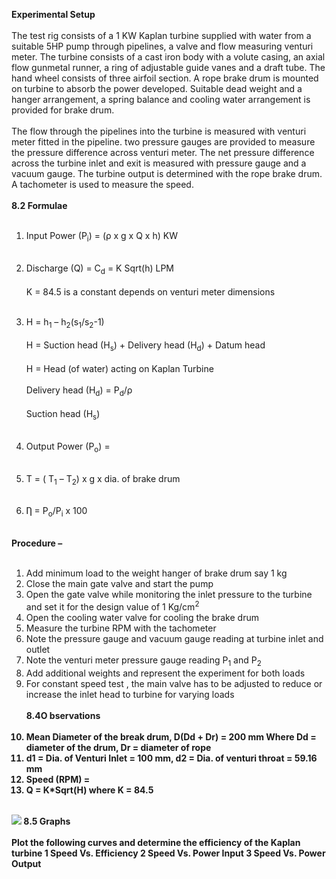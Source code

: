 <b>Experimental Setup</b><br><br>
The test rig consists of a 1 KW Kaplan turbine supplied with water from a suitable 5HP pump through pipelines, a valve and flow measuring venturi meter. The turbine consists of a cast iron body with a volute casing, an axial flow gunmetal runner, a ring of adjustable guide vanes and a draft tube. The hand wheel consists of three airfoil section. A rope brake drum is mounted on turbine to absorb the power developed. Suitable dead weight and a hanger arrangement, a spring balance and cooling water arrangement is provided for brake drum.<br><br>
The flow through the pipelines into the turbine is measured with venturi meter fitted in the pipeline. two pressure gauges are provided to measure the pressure difference across venturi meter. The net pressure difference across the turbine inlet and exit is measured with pressure gauge and a vacuum gauge. The turbine output is determined with the rope brake drum. A tachometer is used to measure the speed.<br><br>
<b>8.2	Formulae </b><br><br>
1.	Input Power (P<sub>i</sub>) = (ρ x g x Q x h) KW<br><br>

2.	Discharge (Q) = C<sub>d</sub> = K Sqrt(h)  LPM<br><br>
K = 84.5 is a constant depends on venturi meter dimensions<br><br>

3.	H = h<sub>1</sub> – h<sub>2</sub>(s<sub>1</sub>/s<sub>2</sub>-1)<br><br>
H = Suction head (H<sub>s</sub>) + Delivery head (H<sub>d</sub>) + Datum head<br><br>
 H = Head (of water) acting on Kaplan Turbine<br><br>
 Delivery head (H<sub>d</sub>) = P<sub>d</sub>/ρ<br><br>
Suction head (H<sub>s</sub>)<br><br>
4.	Output Power (P<sub>o</sub>) = <br><br>
5.	T = ( T<sub>1</sub> – T<sub>2</sub>) x g x dia. of brake drum<br><br>

6.	Ƞ = P<sub>o</sub>/P<sub>i</sub> x 100<br><br>


<b>Procedure – </b><br><br>
1.	Add minimum load to the weight hanger of brake drum say 1 kg
2.	Close the main gate valve and start the pump
3.	Open the gate valve while monitoring the inlet pressure to the turbine and set it for the design value of 1 Kg/cm<sup>2</sup>
4.	Open the cooling water valve for cooling the brake drum
5.	Measure the turbine RPM with the tachometer
6.	Note the pressure gauge and vacuum gauge reading at turbine inlet and outlet
7.	Note the venturi meter pressure gauge reading P<sub>1</sub> and P<sub>2</sub>
8.	Add additional weights and represent the experiment for both loads
9.	For constant speed test , the main valve has to be adjusted to reduce or increase the inlet head to turbine for varying loads<br><br>
<b> 8.4O bservations <b><br><br>
1.	Mean Diameter of the break drum, D(Dd + Dr) = 200 mm
Where Dd = diameter of the drum, Dr = diameter of rope
2.	d1 = Dia. of Venturi Inlet = 100 mm, d2 = Dia. of venturi throat = 59.16 mm
3.	Speed (RPM) = 
4.	Q = K*Sqrt(H) where K = 84.5<br><br>
<image src="images/image7.png">
<b>8.5	Graphs </b><br><br>
Plot the following curves and determine the efficiency of the Kaplan turbine
1 Speed Vs. Efficiency 
2 Speed Vs. Power Input
3 Speed Vs. Power Output

